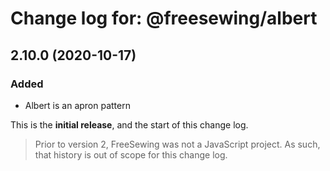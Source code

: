 # Change log for: @freesewing/albert


## 2.10.0 (2020-10-17)

### Added

 - Albert is an apron pattern


This is the **initial release**, and the start of this change log.

> Prior to version 2, FreeSewing was not a JavaScript project.
> As such, that history is out of scope for this change log.

